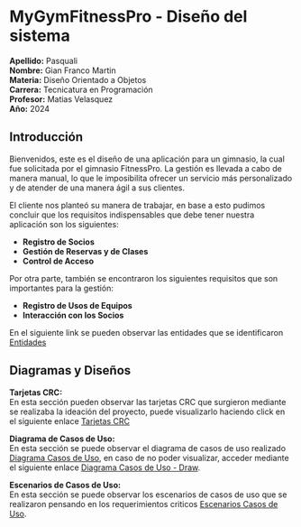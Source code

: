 # MyGymFitnessPro - Diseño del sistema #

**Apellido:** Pasquali <br>
**Nombre:** Gian Franco Martin <br>
**Materia:** Diseño Orientado a Objetos <br>
**Carrera:** Tecnicatura en Programación <br>
**Profesor:** Matias Velasquez <br>
**Año:** 2024 <br>

## Introducción ##
Bienvenidos, este es el diseño de una aplicación para un gimnasio, la cual fue solicitada por el gimnasio FitnessPro. 
La gestión es llevada a cabo de manera manual, lo que le imposibilita ofrecer un 
servicio más personalizado y de atender de una manera ágil a sus clientes. <br>

El cliente nos planteó su manera de trabajar, en base a esto pudimos concluir que los requisitos indispensables que debe tener nuestra aplicación son los siguientes: <br>

+ **Registro de Socios** <br>
+ **Gestión de Reservas y de Clases** <br>
+ **Control de Acceso** <br>

Por otra parte, también se encontraron los siguientes requisitos que son importantes para la gestión: <br>

+ **Registro de Usos de Equipos** <br>
+ **Interacción con los Socios** <br>


En el siguiente link se pueden observar las entidades que se identificaron [Entidades](https://drive.google.com/file/d/1wMRicO2FEqsFkLuRmVnyZaVn3sFvi7z6/view?usp=sharing) <br>


## Diagramas y Diseños ##

**Tarjetas CRC:** <br>
En esta sección pueden observar las tarjetas CRC que surgieron mediante se realizaba la ideación del proyecto, puede visualizarlo haciendo click en el siguiente enlace [Tarjetas CRC](https://docs.google.com/spreadsheets/d/14877jkGfCIJS2f2HMbcqVY_vgbtVX1zq/edit?usp=sharing&ouid=108557051530076371479&rtpof=true&sd=true) <br>

**Diagrama de Casos de Uso:** <br>
En esta sección se puede observar el diagrama de casos de uso realizado [Diagrama Casos de Uso](https://drive.google.com/file/d/1zPBe_UbrtpQ5K9Bl5MD2U1gazO3tEHQd/view), en caso de no poder visualizar, acceder mediante el siguiente enlace [Diagrama Casos de Uso - Draw](https://viewer.diagrams.net/?tags=%7B%7D&lightbox=1&highlight=0000ff&edit=_blank&layers=1&nav=1&title=Copia%20de%20Diagrama%20Casos%20de%20Uso%20(DOO).drawio#R%3Cmxfile%3E%3Cdiagram%20name%3D%22P%C3%A1gina-1%22%20id%3D%222rNKyTdJx1m8RtrSMfy1%22%3E7V1bc5s4GP01fmwGIS7mMXHSJNN2N9PMdtu%2B7BBQbG0xcoWcy%2F76FTcb6yM2wSBIpy8tyFguh3O%2Bq0QneLZ8uuT%2BavGJhSSamEb4NMHnE9NEhm3Iv9KR53zEnHp2PjLnNCyu2g7c0v9I%2BdVidE1DkuxcKBiLBF3tDgYsjkkgdsZ8ztnj7mX3LNr91ZU%2FJ2DgNvAjOPo3DcUiH52a7nb8itD5ovxl5Hj5J0u%2FvLi4k2Thh%2ByxMoQvJnjGGRP50fJpRqIUvRKX%2FHvvX%2Fh08w%2FjJBZNvhBe3%2F7888a7ePh49WFtzbz1x2T1ziyexoMfrYs7nphOJCc8u5MH8%2FTgliaCLH151SVdxn5CmTx8T0VMkuSGs%2FJ6%2BcubrxR3LJ5LGDlbxyFJ%2FyWG%2FPhxQQW5XflB%2BumjZI4cW4hlJM%2FQ5tvVOytu9oFwQZ4qQ8WdXhK2JII%2Fy0uKT6cF6AXt3pkYF3f6uH2KjufkY4vKE5xaxVf9gjnzzeRbcOVBge8rsEYmwPozmUtwuc%2FlcLwmDymyCQsyhEmcnpTYK3jKn5MKIFqwRBYA0zAAmJurqmC6vWEJoDwNlzTOwAwZB3hJ8a3Sw%2FUyOg2EvACfpQBQKfSP%2Fh2JblhCBWWxvOSOCcGWlQtOIzpPPxBMwZatRURjMtuYHqMbwLGKN5pCvHEN3E5vcEO8ISXj8DQ1uPIsZjHZhWpX%2F%2BSJiq%2Fp8YldnH3bOTt%2Fqlx4%2Flw5uSGcylsi%2FBDaCVvzgBxmkPD5nIgGqiXhjqOAD6%2FybOyaZ1OOcRL5gj7supe6B1b8wg2j8tY23Ni4k4IcHlaeeX7jxbeq7kCdyN2dyFUnypEBE2X82dx2e0qZHqDUbW753rJ0XU%2FVrmENrF0M3Y6M0%2Bi9xCd1O6EvWJL%2BnUVuSe0j0OltTENFcAPXYN4GYwDhRUSlvxkpgpbqP2o4qBlBa6QORMLMn79WTyozpafbqbKzcq7%2BHU%2Bp25E4HmDYkBooN%2FU82IRTWVp9D67Len6zcS8b8ajY6Nr9sdFwbL1sdAAbr%2BMgWj%2BTfaRkK5kgpjwoiyYyUMVnoZ8sMl6iJoRFr6GrfmqaTbnpNuRm8cjfGSeGUaY0VZfodENOy3ZOHJWfZkt%2BWpZ34nm2M8WWjU3sYpX5pt2MrtuZywvZ%2FX1C%2BqG0WxMwkTlNwyVBV2l5Y0mWd5wkdNjaBrZV9WM0eKw0BeDd%2BPMs1MwiTAigHJfghsOGnbYzQihhkjlC09reRJY6O2wip%2BMykRiGk67b0kACBz5Gi1jSvsLESxKTvPQbcBKSOKB%2BOs0D5WKdHo1Ky8gbWssWrEFq0vJuXI8ahknbyOjbTmDUdZhUSvugDSif1lhsACQZEG5TG%2BBgpE6l1tPGYANgGWnG4mQdiVHWkbAF6kjDG4GO60gtk5q31MCwRpa5A89it8yMEJzK1Zu5WzBzr3Z0%2F0rYRs7k5zoL2wfUMwK5juEMrmeYKP7W8wE9O6PSMyBVaz1L6qn89DTruSbz5uyeJG99RYGaIiHHhcrX2pW0YT50mkhUfC6toWms47SsEUR%2BUhPd67SZSEVuauKBbaY91sUY%2BkvEVtPcx26a%2B2gymp21LxBIogyk12jaJqDjTlZDkxWL6R2NaOiHWTw0CmVjED0anje0smGCODJlI13KLpcHHVa2%2FVvZfSlby6KNX4mMjcvsesjoADK2XS0Ic23D0ExGuGbjM0kIf8i8zFjiRRv2NQZfK23DKsXFk6BSuf1XztssMNAm65JSh32M%2BXpZ99cpM1SmNBWxDQtA6lTdifjHZ%2Fv7wl%2Fc%2F%2FvB%2Ben8%2BGGc%2FTE%2Fr1m2fx3POUkyDWfdr%2Fl2i0nA0h0Q1d7YccIGKq5hzcvCdpUOA%2FJsjcKuRRMG3j24Z%2B3RoiKy7jz2y4wcyj9PkeqgDdRS2y7YpGPg3hx0LZIwd%2FnipzlfKu3TlUgV%2FWkyw5NTL6TB0ZXwo8QMbCpya3bY6BXzYIsAW%2FnoVt3t1yp7nws5KOzpXgb03ttW42XkqaXUxr1tVdlwKr297Vq4YR9nAPo2XJqBRk5dPCh1HXUDDtpsanp1wAmnahhw6qQubPpsHVfeu02EH%2BatXPlHlGaana1e7diPTT2N3YlaNOGKy%2BpuswzPBeM%2Bp7uAdpK6HwWmCVo9ns7Uvd5iwC6ZttT9NVW6oxo%2FnQT8ZUR%2B0Lh6gxpXsI1KKrZ1uxxMpZaaR2Bca3aOz%2Fw4kCim5qDDst1R2kegQe7qXLtej9zo0%2Fvh1F7X991Dv7E0g5DXNr0H7%2BCQU%2BlN7xHM729lmMQn5Qo3ULnL%2Ffo4yncONJY6177VIzr6PdFvoX73QrL09gp46ltfkGdqVvivuSu6Ez42Td2ROyZ%2F037xgda1mPVI7l9bvfRjQWK6lLlQVlruZn31cdm46mO2xmA4HwPrctXFWWp5o7uV6h2H497g9XkEy0S6UnF92%2FS7KXPWbErdI%2FHhcnF1gRVy1f0jbV%2BmJdlSLgUaJhe3nS%2Fmo%2F31v8fzf9ZXnnl9f7X8XtN9r6TiWbTO8xU1k3FV5mzwNkejjA91mINaLDtOzltG3F3vW%2Bktdn%2BZj4OF7uA9Y0bbV3TU9N4b7kDvStkwNz8NApIM%2FzK9o3TvqrpHrgHf4trXtpVaoN9Wyo56cfr7GNi2Lf%2F20nUQPEz7K8jVIj7WbH0AUg1bAzLUKq9rtCSVXUa726lsTyupYNI9DlLpLUk2JWPtdYNWgHomY2%2BrhV9GUl3xLziN8xeJ%2BUWIk%2Bcqnbwv47g0BfRonB7flyFPt%2F93QI749r9gwBf%2FAw%3D%3D%3C%2Fdiagram%3E%3C%2Fmxfile%3E).<br>

**Escenarios de Casos de Uso:** <br>
En esta sección se puede observar los escenarios de casos de uso que se realizaron pensando en los requerimientos criticos [Escenarios Casos de Uso](https://docs.google.com/spreadsheets/d/1w6QqIfBc6tFknKwZa0FfA4q6TJn-tqJbOQZ5olLuRHc/edit?usp=sharing). <br>
